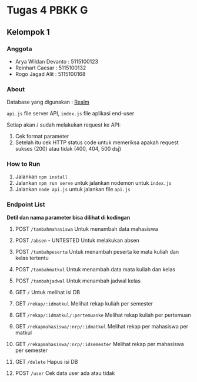 # Tugas 4 PBKK G
## Kelompok 1

### Anggota
+ Arya Wildan Devanto : 5115100123
+ Reinhart Caesar : 5115100132
+ Rogo Jagad Alit : 5115100168

### About
Database yang digunakan : [Realm](https://realm.io/ "Realm.io")

`api.js` file server API, `index.js` file aplikasi end-user

Setiap akan / sudah melakukan request ke API:
1. Cek format parameter
2. Setelah itu cek HTTP status code untuk memeriksa apakah request sukses (200) atau tidak (400, 404, 500 dsj)

### How to Run
1. Jalankan `npm install`
2. Jalankan `npm run serve` untuk jalankan nodemon untuk `index.js`
3. Jalankan `node api.js` untuk jalankan file `api.js`

### Endpoint List

**Detil dan nama parameter bisa dilihat di kodingan**

1. POST `/tambahmahasiswa`
Untuk menambah data mahasiswa

2. POST `/absen` - UNTESTED
Untuk melakukan absen

3. POST `/tambahpeserta`
Untuk menambah peserta ke mata kuliah dan kelas tertentu

4. POST `/tambahmatkul`
Untuk menambah data mata kuliah dan kelas

5. POST `/tambahjadwal`
Untuk menambah jadwal kelas

6. GET `/`
Untuk melihat isi DB

7. GET `/rekap/:idmatkul`
Melihat rekap kuliah per semester

8. GET `/rekap/:idmatkul/:pertemuanke`
Melihat rekap kuliah per pertemuan

9. GET `/rekapmahasiswa/:nrp/:idmatkul`
Melihat rekap per mahasiswa per matkul

10. GET `/rekapmahasiswa/:nrp/:idsemester`
Melihat rekap per mahasiswa per semester

11. GET `/delete`
Hapus isi DB

12. POST `/user`
Cek data user ada atau tidak

